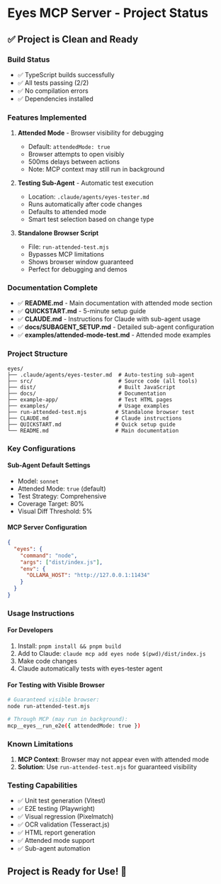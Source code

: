 # Eyes MCP Server - Project Status

## ✅ Project is Clean and Ready

### Build Status
- ✅ TypeScript builds successfully
- ✅ All tests passing (2/2)
- ✅ No compilation errors
- ✅ Dependencies installed

### Features Implemented
1. **Attended Mode** - Browser visibility for debugging
   - Default: `attendedMode: true`
   - Browser attempts to open visibly
   - 500ms delays between actions
   - Note: MCP context may still run in background

2. **Testing Sub-Agent** - Automatic test execution
   - Location: `.claude/agents/eyes-tester.md`
   - Runs automatically after code changes
   - Defaults to attended mode
   - Smart test selection based on change type

3. **Standalone Browser Script**
   - File: `run-attended-test.mjs`
   - Bypasses MCP limitations
   - Shows browser window guaranteed
   - Perfect for debugging and demos

### Documentation Complete
- ✅ **README.md** - Main documentation with attended mode section
- ✅ **QUICKSTART.md** - 5-minute setup guide
- ✅ **CLAUDE.md** - Instructions for Claude with sub-agent usage
- ✅ **docs/SUBAGENT_SETUP.md** - Detailed sub-agent configuration
- ✅ **examples/attended-mode-test.md** - Attended mode examples

### Project Structure
```
eyes/
├── .claude/agents/eyes-tester.md  # Auto-testing sub-agent
├── src/                           # Source code (all tools)
├── dist/                          # Built JavaScript
├── docs/                          # Documentation
├── example-app/                   # Test HTML pages
├── examples/                      # Usage examples
├── run-attended-test.mjs         # Standalone browser test
├── CLAUDE.md                     # Claude instructions
├── QUICKSTART.md                 # Quick setup guide
└── README.md                     # Main documentation
```

### Key Configurations

#### Sub-Agent Default Settings
- Model: `sonnet`
- Attended Mode: `true` (default)
- Test Strategy: Comprehensive
- Coverage Target: 80%
- Visual Diff Threshold: 5%

#### MCP Server Configuration
```json
{
  "eyes": {
    "command": "node",
    "args": ["dist/index.js"],
    "env": {
      "OLLAMA_HOST": "http://127.0.0.1:11434"
    }
  }
}
```

### Usage Instructions

#### For Developers
1. Install: `pnpm install && pnpm build`
2. Add to Claude: `claude mcp add eyes node $(pwd)/dist/index.js`
3. Make code changes
4. Claude automatically tests with eyes-tester agent

#### For Testing with Visible Browser
```bash
# Guaranteed visible browser:
node run-attended-test.mjs

# Through MCP (may run in background):
mcp__eyes__run_e2e({ attendedMode: true })
```

### Known Limitations
1. **MCP Context**: Browser may not appear even with attended mode
2. **Solution**: Use `run-attended-test.mjs` for guaranteed visibility

### Testing Capabilities
- ✅ Unit test generation (Vitest)
- ✅ E2E testing (Playwright)
- ✅ Visual regression (Pixelmatch)
- ✅ OCR validation (Tesseract.js)
- ✅ HTML report generation
- ✅ Attended mode support
- ✅ Sub-agent automation

## Project is Ready for Use! 🎉